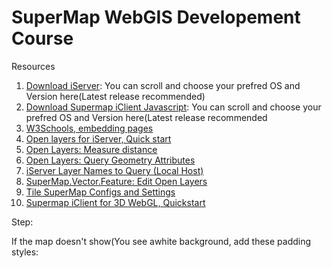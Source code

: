# SuperMap WebGIS Developement Course

Resources
1. [Download iServer](https://www.supermap.com/en-us/html/down.html): You can scroll and choose your prefred OS and Version here(Latest release recommended)
2. [Download Supermap iClient Javascript](https://products.supermap.com/Packages/Eng10i2021/EN/iClient/supermap-iclient-1020.zip): You can scroll and choose your prefred OS and Version here(Latest release recommended
3. [W3Schools, embedding pages](https://www.w3schools.com/js/js_whereto.asp)
4. [Open layers for iServer, Quick start](https://iclient.supermap.io/en/examples/openlayers/examples.html#iServer)
4. [Open Layers: Measure distance](https://iclient.supermap.io/en/examples/openlayers/editor.html#01_measure_distance)
5. [Open Layers: Query Geometry Attributes](https://iclient.supermap.io/en/examples/openlayers/editor.html#01_mapQueryByGeometry)
6. [iServer Layer Names to Query (Local Host)](http://localhost:8090/iserver/services/map-Day1_Nairobi_Cadastral_Workspace/rest/maps/Day1_Nairobi_Cadatral/layers/Nairobi_Buildings@CadastralData@@Day1_Nairobi_Cadatral.html)
7. [SuperMap.Vector.Feature: Edit Open Layers](https://iclient.supermap.io/en/web/apis/openlayers.html)
8. [Tile SuperMap Configs and Settings](https://iclient.supermap.io/en/web/apis/openlayers.html)
9. [Supermap iClient for 3D WebGL, Quickstart](https://iclient.supermap.io/en/web/index.html)

Step:

If the map doesn't show(You see awhite background, add these padding styles:

